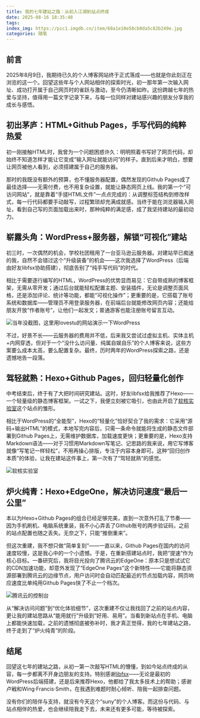 ```yaml
---
title: 我的七年建站之路：从初入江湖到站点终成
date: 2025-08-16 18:35:48
tags:
index_img: https://pic1.imgdb.cn/item/68a1e10e58cb8da5c82b249e.jpg
categories: 随笔
---
```

## 前言
2025年8月9日，我期待已久的个人博客网站终于正式落成——也就是你此刻正在浏览的这一个。回望这些年与个人网站相伴的探索时光，初一那年第一次输入网址、成功打开属于自己网页时的雀跃与激动，至今仍清晰如昨。这份跨越七年的热爱与坚持，值得用一篇文字记录下来，与每一位同样对建站感兴趣的朋友分享我的成长与感悟。

## 初出茅庐：HTML+Github Pages，手写代码的纯粹热爱
初一刚接触HTML时，我曾为一个问题困惑许久：明明照着书写好了网页代码，却始终不知道怎样才能让它变成“输入网址就能访问”的样子。直到后来才明白，想要让网页被他人看到，必须搭建属于自己的服务器。

那时的我既没有额外的预算，也不懂服务器配置，偶然发现的Github Pages成了最佳选择——无需付费，也不用复杂设置，就能让静态网页上线。我的第一个“可访问网站”，就是靠着“手搓HTML文件”一点点完成的：从调整标签结构到修改样式，每一行代码都要手动敲写，过程繁琐却充满成就感。当终于能在浏览器输入网址，看到自己写的页面加载出来时，那种纯粹的满足感，成了我坚持建站的最初动力。

## 崭露头角：WordPress+服务器，解锁“可视化”建站
初三时，一次偶然的机会，学校社团租用了一台亚马逊云服务器。对建站早已痴迷的我，自然不会错过这个“升级装备”的机会——这次我选择了WordPress（后端由好友libfsx协助搭建），彻底告别了“纯手写代码”的时代。

相比于需要逐行编写的HTML，WordPress的优势显而易见：它自带成熟的博客框架，无需从零开发；通过后台就能轻松配置主题、安装插件，无论是调整页面风格，还是添加评论、统计等功能，都能“可视化操作”；更重要的是，它搭载了账号系统和数据库——管理员不用登录服务器，在前端后台就能修改网页内容；还能给朋友开放“作者账号”，让他们一起发文；普通游客也能注册账号留言互动。

![当年没截图，这里用lovestu的网站演示一下WordPress](https://pic1.imgdb.cn/item/68a1e04d58cb8da5c82b2441.png)

不过，好景不长——云服务器的费用并不低，后来我又尝试过虚拟主机、实体主机+内网穿透，但对于一个“没什么访问量、纯属自娱自乐”的个人博客来说，这些方案要么成本太高，要么配置复杂。最终，历时两年的WordPress探索之路，还是遗憾地告一段落。

## 驾轻就熟：Hexo+Github Pages，回归轻量化创作
中考结束后，终于有了大把时间研究建站。这时，好友libfsx给我推荐了Hexo——一个轻量级的静态博客框架。一试之下，我便立刻被它吸引，也由此开启了[软核实验室](bobrocket.github.io)这个站点的雏形。

相比于WordPress的“全能型”，Hexo的“轻量化”恰好契合了我的需求：它采用“源码+输出HTML”的模式，本地写完内容后，只需一条命令就能将生成的静态文件部署到Github Pages上，无需维护数据库，加载速度更快；更重要的是，Hexo支持Markdown语法——对于习惯用Markdown写笔记、记思路的我来说，用它写博客就像“写笔记一样轻松”，不用再操心排版，专注于内容本身即可。这种“回归创作本质”的体验，让我在建站这件事上，第一次有了“驾轻就熟”的感觉。

![软核实验室](https://pic1.imgdb.cn/item/68a1df8958cb8da5c82b2406.png)

## 炉火纯青：Hexo+EdgeOne，解决访问速度“最后一公里”
本以为Hexo+Github Pages的组合已经足够完美，直到一次意外打乱了节奏——因为手机刷机、电脑系统重装，我不小心弄丢了Github账号的两步验证码，之前的站点配置也随之丢失。无奈之下，只能“推倒重来”。

但这次重建，我不想只做“简单复刻”——一直以来，Github Pages在国内的访问速度较慢，这是我心中的一个小遗憾。于是，在重新搭建站点时，我把“提速”作为核心目标。一番研究后，我将目光投向了腾讯云的EdgeOne：原本只是想试试它的CDN加速功能，却意外发现了“EdgeOne Pages”这个新特性——它能将静态资源部署到腾讯云的边缘节点，用户访问时会自动匹配最近的节点加载内容，网页响应速度比单纯用Github Pages快了不止一个档次。

![腾讯云的控制台](https://pic1.imgdb.cn/item/68a1df2c58cb8da5c82b23ed.png)

从“解决访问问题”到“优化体验细节”，这次重建不仅让我找回了之前的站点内容，更让我的建站思路从“能用就行”升级到“好用、易用”。当看到新站点在手机、电脑上都能快速加载，之前的遗憾彻底被弥补时，我才真正觉得，我的七年建站之路，终于走到了“炉火纯青”的阶段。

## 结尾
回望这七年的建站之路，从初一第一次敲写HTML的懵懂，到如今站点终成的从容，每一步都离不开身边朋友的支持。特别感谢[libfsx](https://blog.libfsx.org/)——无论是最初的WordPress后端搭建，还是后来推荐Hexo，他都给了我太多技术上的帮助；感谢卢戦和Wing·Francis·Smith，在我遇到难题时耐心倾听、陪我一起排查问题。

没有你们的陪伴与支持，就没有今天这个“suny”的个人博客。而这份与代码、与站点相伴的热爱，也会继续陪我走下去，未来还有更多可能，等待被探索。

